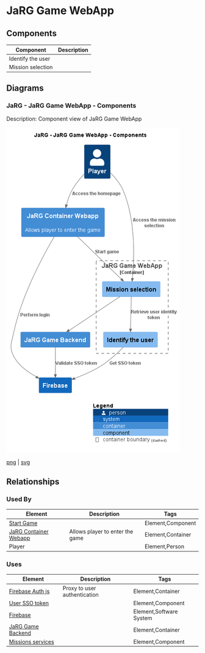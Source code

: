 # JaRG Game WebApp

## Components

| Component | Description |
| --- | --- |
| Identify the user |  |
| Mission selection |  |

## Diagrams

### JaRG - JaRG Game WebApp - Components

Description: Component view of JaRG Game WebApp

![component JaRG JaRG Game WebApp](../../../images/component%20JaRG%20JaRG%20Game%20WebApp.png)

[png](../../../images/component%20JaRG%20JaRG%20Game%20WebApp.png) | [svg](../../../images/component%20JaRG%20JaRG%20Game%20WebApp.svg)


## Relationships

### Used By

| Element | Description | Tags |
| --- | --- | --- |
| [Start Game](../../../software-systems/JaRG/JaRG%20Container%20Webapp/README.md) |  | Element,Component |
| [JaRG Container Webapp](../../../software-systems/JaRG/JaRG%20Container%20Webapp/README.md) | Allows player to enter the game | Element,Container |
| Player |  | Element,Person |

### Uses

| Element | Description | Tags |
| --- | --- | --- |
| [Firebase Auth js](../../../software-systems/Firebase/Firebase%20Auth%20js/README.md) | Proxy to user authentication | Element,Container |
| [User SSO token](../../../software-systems/Firebase/Firebase%20Auth%20js/README.md) |  | Element,Component |
| [Firebase](../../../software-systems/Firebase/README.md) |  | Element,Software System |
| [JaRG Game Backend](../../../software-systems/JaRG/JaRG%20Game%20Backend/README.md) |  | Element,Container |
| [Missions services](../../../software-systems/JaRG/JaRG%20Game%20Backend/README.md) |  | Element,Component |


